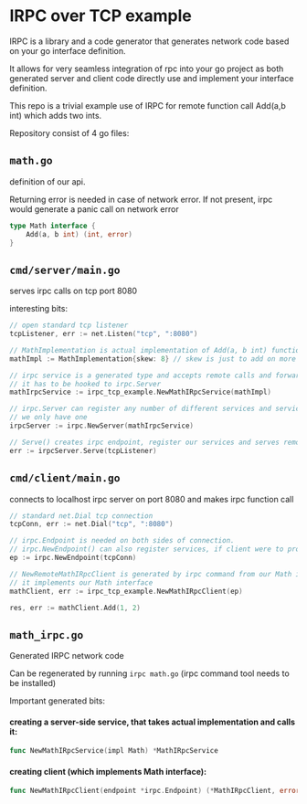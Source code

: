 # IRPC over TCP example
IRPC is a library and a code generator that generates network code based on your go interface definition.

It allows for very seamless integration of rpc into your go project as both generated server and client code directly use and implement your interface definition. 

This repo is a trivial example use of IRPC for remote function call Add(a,b int) which adds two ints.

Repository consist of 4 go files:

## `math.go`
definition of our api.

Returning error is needed in case of network error. If not present, irpc would generate a panic call on network error
```go
type Math interface {
	Add(a, b int) (int, error)
}
```

## `cmd/server/main.go`
serves irpc calls on tcp port 8080

interesting bits:
```go
// open standard tcp listener
tcpListener, err := net.Listen("tcp", ":8080")

// MathImplementation is actual implementation of Add(a, b int) function
mathImpl := MathImplementation{skew: 8} // skew is just to add on more bit of complexity to otherwise nonsensical remote add function

// irpc service is a generated type and accepts remote calls and forwards them to corresponding functions on mathImpl
// it has to be hooked to irpc.Server
mathIrpcService := irpc_tcp_example.NewMathIRpcService(mathImpl)

// irpc.Server can register any number of different services and service versions
// we only have one
irpcServer := irpc.NewServer(mathIrpcService)

// Serve() creates irpc endpoint, register our services and serves remote calls on port 8080
err := irpcServer.Serve(tcpListener)
```
## `cmd/client/main.go` 
connects to localhost irpc server on port 8080 and makes irpc function call

```go
// standard net.Dial tcp connection
tcpConn, err := net.Dial("tcp", ":8080")

// irpc.Endpoint is needed on both sides of connection.
// irpc.NewEndpoint() can also register services, if client were to provide services to the server. we don't need that here
ep := irpc.NewEndpoint(tcpConn)

// NewRemoteMathIRpcClient is generated by irpc command from our Math interface
// it implements our Math interface
mathClient, err := irpc_tcp_example.NewMathIRpcClient(ep)

res, err := mathClient.Add(1, 2)
```

## `math_irpc.go`
Generated IRPC network code

Can be regenerated by running `irpc math.go` (irpc command tool needs to be installed)

Important generated bits:

#### creating a server-side service, that takes actual implementation and calls it:
```go
func NewMathIRpcService(impl Math) *MathIRpcService
```
#### creating client (which implements Math interface):
```go
func NewMathIRpcClient(endpoint *irpc.Endpoint) (*MathIRpcClient, error)
```